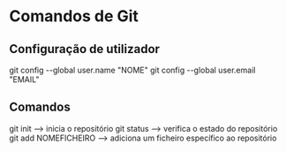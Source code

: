 # Comandos de Git
## Configuração de utilizador
git config --global user.name "NOME"
git config --global user.email "EMAIL"
## Comandos
git init --> inicia o repositório
git status --> verifica o estado do repositório
git add NOMEFICHEIRO --> adiciona um ficheiro específico ao repositório
